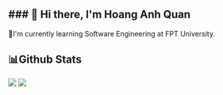 <h2> ### 👋 Hi there, I'm Hoang Anh Quan</h2>
🚀I'm currently learning Software Engineering at FPT University.

<h2>📊Github Stats</h2>
<img src="https://github-readme-stats.vercel.app/api/top-langs/?username=quanhoang3012&layout=donut&theme=dracula">
<img src="https://github-readme-stats.vercel.app/api?username=quanhoang3012&show_icons=true&theme=dracul">

